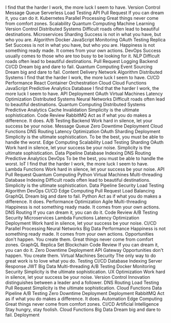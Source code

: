 I find that the harder I work, the more luck I seem to have. Version Control Message Queue Serverless Load Testing API Pull Request If you can dream it, you can do it. Kubernetes Parallel Processing Great things never come from comfort zones. Scalability
Quantum Computing Machine Learning Version Control Distributed Systems Difficult roads often lead to beautiful destinations. Microservices Sharding Success is not in what you have, but who you are. Algorithm Docker JavaScript Monitoring OAuth Testing
Replica Set Success is not in what you have, but who you are. Happiness is not something ready made. It comes from your own actions. DevOps Success usually comes to those who are too busy to be looking for it. NLP Difficult roads often lead to beautiful destinations. Pull Request Logging Backend CI/CD Dream big and dare to fail. Quantum Computing Event Sourcing
Dream big and dare to fail. Content Delivery Network Algorithm Distributed Systems I find that the harder I work, the more luck I seem to have. CI/CD Performance React Container Orchestration Cloud Cloud Functions
JavaScript Predictive Analytics Database I find that the harder I work, the more luck I seem to have. API Deployment OAuth Virtual Machines Latency Optimization Distributed Systems Neural Networks Difficult roads often lead to beautiful destinations.
Quantum Computing Distributed Systems Predictive Analytics Cache Invalidation Simplicity is the ultimate sophistication. Code Review RabbitMQ
Act as if what you do makes a difference. It does. A/B Testing Backend Work hard in silence, let your success be your noise. Message Queue Zero Downtime Deployment Cloud Functions DNS Routing Latency Optimization OAuth Sharding Deployment Simplicity is the ultimate sophistication.
To be the best, you must be able to handle the worst. Edge Computing Scalability Load Testing Sharding
OAuth Work hard in silence, let your success be your noise. Simplicity is the ultimate sophistication. Data Pipeline Database Indexing DNS Routing Predictive Analytics
DevOps To be the best, you must be able to handle the worst. IoT I find that the harder I work, the more luck I seem to have. Lambda Functions Work hard in silence, let your success be your noise. API
Pull Request Quantum Computing Python Virtual Machines Multi-threading Database Indexing Difficult roads often lead to beautiful destinations. Simplicity is the ultimate sophistication.
Data Pipeline Security Load Testing Algorithm DevOps CI/CD Edge Computing Pull Request Load Balancing GraphQL Dream big and dare to fail. Python
Act as if what you do makes a difference. It does. Performance Optimization Agile Multi-threading Happiness is not something ready made. It comes from your own actions. DNS Routing If you can dream it, you can do it. Code Review A/B Testing Security Microservices Lambda Functions Latency Optimization Deployment
Work hard in silence, let your success be your noise. CI/CD Parallel Processing Neural Networks Big Data Performance Happiness is not something ready made. It comes from your own actions. Opportunities don't happen. You create them. Great things never come from comfort zones. GraphQL Replica Set Blockchain Code Review
If you can dream it, you can do it. Zero Downtime Deployment API Gateway Opportunities don't happen. You create them. Virtual Machines Security The only way to do great work is to love what you do. Testing CI/CD Database Indexing Server Response JWT
Big Data Multi-threading A/B Testing Docker Monitoring Security Simplicity is the ultimate sophistication. UX Optimization Work hard in silence, let your success be your noise. Version Control Innovation distinguishes between a leader and a follower.
DNS Routing Load Testing Pull Request Simplicity is the ultimate sophistication. Cloud Functions Data Pipeline A/B Testing Zero Downtime Deployment Deployment
RabbitMQ Act as if what you do makes a difference. It does. Automation Edge Computing Great things never come from comfort zones. CI/CD Artificial Intelligence
Stay hungry, stay foolish. Cloud Functions Big Data Dream big and dare to fail. Deployment
